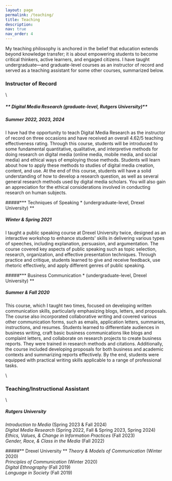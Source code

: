 ```yaml
---
layout: page
permalink: /teaching/
title: Teaching
description: 
nav: true
nav_order: 4
---
```



My teaching philosophy is anchored in the belief that education extends beyond knowledge transfer; it is about empowering students to become critical thinkers, active learners, and engaged citizens. I have taught undergraduate—and graduate-level courses as an instructor of record and served as a teaching assistant for some other courses, summarized below.

### **Instructor of Record**

\

##### ** *Digital Media Research* (graduate-level, Rutgers University)**
##### Summer 2022, 2023, 2024


 I have had the opportunity to teach Digital Media Research as the instructor of record on three occasions and have received an overall 4.62/5 teaching effectiveness rating. Through this course, students will be introduced to some fundamental quantitative, qualitative, and interpretive methods for doing research on digital media (online media, mobile media, and social media) and ethical ways of employing those methods. Students will learn about how to apply these methods to studies of digital media creation, content, and use. At the end of this course, students will have a solid understanding of how to develop a research question, as well as several general research methods used by digital media scholars. You will also gain an appreciation for the ethical considerations involved in conducting research on human subjects.  
 

#####*** Techniques of Speaking * (undergraduate-level, Drexel University) **
##### Winter & Spring 2021 


I taught a public speaking course at Drexel University twice, designed as an interactive workshop to enhance students' skills in delivering various types of speeches, including explanation, persuasion, and argumentation. The course covered key aspects of public speaking such as topic selection, research, organization, and effective presentation techniques. Through practice and critique, students learned to give and receive feedback, use rhetoric effectively, and apply different genres of public speaking.


#####*** Business Communication * (undergraduate-level, Drexel University) **
##### Summer & Fall 2020 


This course, which I taught two times, focused on developing written communication skills, particularly emphasizing blogs, letters, and proposals. The course also incorporated collaborative writing and covered various other communication forms, such as emails, application letters, summaries, instructions, and resumes. Students learned to differentiate audiences in business writing, craft basic business communications like blogs and complaint letters, and collaborate on research projects to create business reports. They were trained in research methods and citations. Additionally, the course included developing proposals for both business and academic contexts and summarizing reports effectively. By the end, students were equipped with practical writing skills applicable to a range of professional tasks.


\

### **Teaching/Instructional Assistant**

\

##### **Rutgers University**

*Introduction to Media* (Spring 2023 & Fall 2024) 
\
*Digital Media Research* (Spring 2022, Fall & Spring 2023, Spring 2024) 
\
*Ethics, Values, & Change in Information Practices* (Fall 2023) 
\
*Gender, Race, & Class in the Media* (Fall 2022)


#####** Drexel University **
*Theory & Models of Communication* (Winter 2020) 
\
*Principles of Communication* (Winter 2020)
\
*Digital Ethnography* (Fall 2019)
\
*Language in Society* (Fall 2019)





